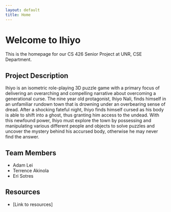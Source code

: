 ```yaml
---
layout: default
title: Home
---
```


# Welcome to Ihiyo

This is the homepage for our CS 426 Senior Project at UNR, CSE Department.

## Project Description
Ihiyo is an isometric role-playing 3D puzzle game with a primary focus of delivering an overarching and compelling narrative about overcoming a generational curse. The nine year old protagonist, Ihiyo Nali, finds himself in an unfamiliar rundown town that is drowning under an overbearing sense of dread. After a shocking fateful night, Ihiyo finds himself cursed as his body is able to shift into a ghost, thus granting him access to the undead. With this newfound power, Ihiyo must explore the town by possessing and manipulating various different people and objects to solve puzzles and uncover the mystery behind his accursed body, otherwise he may never find the answer.

## Team Members
- Adam Lei
- Terrence Akinola
- Eri Sotres

## Resources
- [Link to resources]
